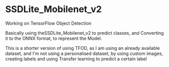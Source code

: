 # SSDLite_Mobilenet_v2
Working on TensorFlow Object Detection

Basically using theSSDLite_Mobilenet_v2 to predict classes, and Converting it to the ONNX format, to represent the Model.

This is a shorter version of using TFOD, as I am using an already available dataset, and I'm not using a personalised dataset, by using custom images, creating labels and using Transfer learning to predict a certain label
